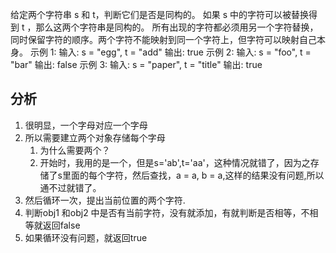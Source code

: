 给定两个字符串 s 和 t，判断它们是否是同构的。
如果 s 中的字符可以被替换得到 t ，那么这两个字符串是同构的。
所有出现的字符都必须用另一个字符替换，同时保留字符的顺序。两个字符不能映射到同一个字符上，但字符可以映射自己本身。
示例 1:
输入: s = "egg", t = "add"
输出: true
示例 2:
输入: s = "foo", t = "bar"
输出: false
示例 3:
输入: s = "paper", t = "title"
输出: true

## 分析
1. 很明显，一个字母对应一个字母
2. 所以需要建立两个对象存储每个字母
   1. 为什么需要两个？
   2. 开始时，我用的是一个，但是s='ab',t='aa'，这种情况就错了，因为之存储了s里面的每个字符，然后查找，a = a, b = a,这样的结果没有问题,所以通不过就错了。
3. 然后循环一次，提出当前位置的两个字符.
4. 判断obj1 和obj2 中是否有当前字符，没有就添加，有就判断是否相等，不相等就返回false
5. 如果循环没有问题，就返回true